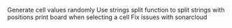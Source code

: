 Generate cell values randomly
Use strings split function to split strings with positions
print board when selecting a cell
Fix issues with sonarcloud